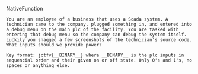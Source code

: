 NativeFunction

    You are an employee of a business that uses a Scada system. A technician came to the company, plugged something in, and entered into a debug menu on the main plc of the facility. You are tasked with entering that debug menu so the company can debug the system itself. Luckily you snagged a few screenshots of the technician's source code. What inputs should we provide power?

    Key format: jctfv{__BINARY__} where __BINARY__ is the plc inputs in sequencial order and their given on or off state. Only 0's and 1's, no spaces or anything else.
